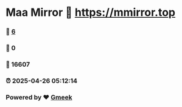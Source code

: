 # Maa Mirror :link: https://mmirror.top 
### :page_facing_up: [6](https://mmirror.top/tag.html) 
### :speech_balloon: 0 
### :hibiscus: 16607 
### :alarm_clock: 2025-04-26 05:12:14 
### Powered by :heart: [Gmeek](https://github.com/Meekdai/Gmeek)
